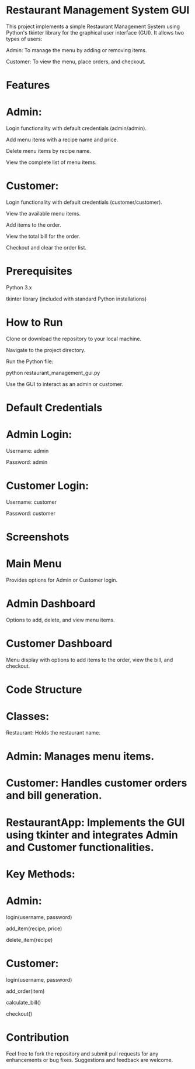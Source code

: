 # Restaurant Management System GUI

This project implements a simple Restaurant Management System using Python's tkinter library for the graphical user interface (GUI). It allows two types of users:

Admin: To manage the menu by adding or removing items.

Customer: To view the menu, place orders, and checkout.

# Features

# Admin:

Login functionality with default credentials (admin/admin).

Add menu items with a recipe name and price.

Delete menu items by recipe name.

View the complete list of menu items.

# Customer:

Login functionality with default credentials (customer/customer).

View the available menu items.

Add items to the order.

View the total bill for the order.

Checkout and clear the order list.

# Prerequisites

Python 3.x

tkinter library (included with standard Python installations)

# How to Run

Clone or download the repository to your local machine.

Navigate to the project directory.

Run the Python file:

python restaurant_management_gui.py

Use the GUI to interact as an admin or customer.

# Default Credentials

# Admin Login:

Username: admin

Password: admin

# Customer Login:

Username: customer

Password: customer

# Screenshots

# Main Menu

Provides options for Admin or Customer login.

# Admin Dashboard

Options to add, delete, and view menu items.

# Customer Dashboard

Menu display with options to add items to the order, view the bill, and checkout.

# Code Structure

# Classes:

Restaurant: Holds the restaurant name.

# Admin: Manages menu items.

# Customer: Handles customer orders and bill generation.

# RestaurantApp: Implements the GUI using tkinter and integrates Admin and Customer functionalities.

# Key Methods:

# Admin:

login(username, password)

add_item(recipe, price)

delete_item(recipe)

# Customer:

login(username, password)

add_order(item)

calculate_bill()

checkout()

# Contribution

Feel free to fork the repository and submit pull requests for any enhancements or bug fixes. Suggestions and feedback are welcome.
